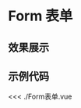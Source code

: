 # Form 表单

## 效果展示


<CssDemo />
<script setup>
	import CssDemo from './Form表单.vue'
</script>


## 示例代码

<<< ./Form表单.vue

